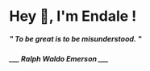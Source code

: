 <h1 title="head"> Hey 👋, I'm Endale !</h1>

**<h5><i>" To be great is to be misunderstood. "</i></h5>**

*<b>___ Ralph Waldo Emerson ___</b>*
